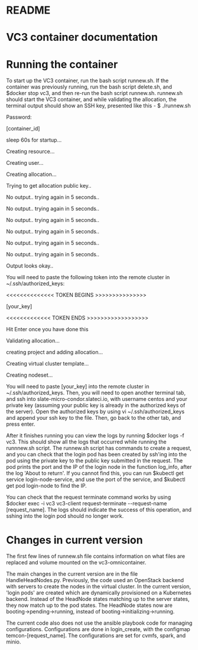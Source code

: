 # README

# VC3 container documentation 

# Running the container
To start up the VC3 container, run the bash script runnew.sh. If the container was previously running, run the bash script delete.sh, and $docker stop vc3, and then re-run the bash script runnew.sh. runnew.sh should start the VC3 container, and while validating the allocation, the terminal output should show an SSH key, presented like this - 
$ ./runnew.sh 

Password:

[container_id]

sleep 60s for startup...

Creating resource...

Creating user...

Creating allocation...

Trying to get allocation public key..

No output.. trying again in 5 seconds..

No output.. trying again in 5 seconds..

No output.. trying again in 5 seconds..

No output.. trying again in 5 seconds..

No output.. trying again in 5 seconds..

No output.. trying again in 5 seconds..

Output looks okay..

You will need to paste the following token into the remote cluster in ~/.ssh/authorized_keys:

<<<<<<<<<<<<<< TOKEN BEGINS >>>>>>>>>>>>>>>

[your_key]

<<<<<<<<<<<<< TOKEN ENDS >>>>>>>>>>>>>>>>>>

Hit Enter once you have done this


Validating allocation...

creating project and adding allocation...

Creating virtual cluster template...

Creating nodeset...


You will need to paste [your_key] into the remote cluster in ~/.ssh/authorized_keys. Then, you will need to open another terminal tab, and ssh into slate-micro-condor.slateci.io, with username centos and your private key (assuming your public key is already in the authorized keys of the server). Open the authorized keys by using vi ~/.ssh/authorized_keys and append your ssh key to the file. Then, go back to the other tab, and press enter. 

After it finishes running you can view the logs by running $docker logs -f vc3. This should show all the logs that occurred while running the runnnew.sh script. The runnew.sh script has commands to create a request, and you can check that the login pod has been created by ssh'ing into the pod using the private key to the public key submitted in the request. The pod prints the port and the IP of the login node in the function log_info, after the log 'About to return'. If you cannot find this, you can run $kubectl get service login-node-service, and use the port of the service, and $kubectl get pod login-node to find the IP.  

You can check that the request terminate command works by using $docker exec -i vc3 vc3-client request-terminate --request-name [request_name]. The logs should indicate the success of this operation, and sshing into the login pod should no longer work. 


# Changes in current version
The first few lines of runnew.sh file contains information on what files are replaced and volume mounted on the vc3-omnicontainer. 

The main changes in the current version are in the file HandleHeadNodes.py. Previously, the code used an OpenStack backend with servers to create the nodes in the virtual cluster. In the current version, 'login pods' are created which are dynamically provisioned on a Kubernetes backend. Instead of the HeadNode states matching up to the server states, they now match up to the pod states. The HeadNode states now are booting->pending->running, instead of booting->initializing->running. 

The current code also does not use the ansible playbook code for managing configurations. Configurations are done in login_create, with the configmap temcon-[request_name]. The configurations are set for cvmfs, spark, and minio. 



